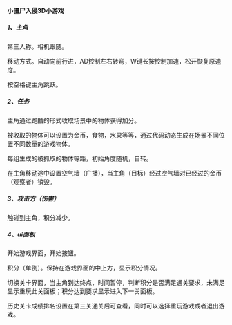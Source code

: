 #### 小僵尸入侵3D小游戏

##### 1、主角

第三人称。相机跟随。

移动方式。自动向前行进，AD控制左右转弯，W键长按控制加速，松开恢复原速度。

按空格键主角跳跃。

##### 2、任务

主角通过跑酷的形式收取场景中的物体获得加分。

被收取的物体可以设置为金币，食物，水果等等，通过代码动态生成在场景不同位置不同数量的游戏物体。

每组生成的被抓取的物体等距，初始角度随机，自转。

在主角移动途中设置空气墙（广播），当主角（目标）经过空气墙对已经过的金币（观察者）销毁。

##### 3、攻击方（伤害）

触碰到主角，积分减少。

##### 4、ui面板

开始游戏界面，开始按钮。

积分（单例）。保持在游戏界面的中上方，显示积分情况。

切换关卡界面，当主角到达终点，时间暂停，判断积分是否满足通关要求，未满足显示重玩此关面板；积分达到要求显示进入下一关面板。

历史关卡成绩排名设置在第三关通关后可查看，同时可以选择重玩游戏或者退出游戏。

